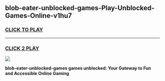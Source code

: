
## blob-eater-unblocked-games-Play-Unblocked-Games-Online-v1hu7
<h3>
<a href="https://premium76.site?title=blob-eater-unblocked-games&ref=25A">CLICK TO PLAY</a></h3>
<hr>

<h3>
<a href="https://premium76.site?title=blob-eater-unblocked-games&ref=25A">CLICK 2 PLAY</a>
  
</h3>

<a href="https://premium76.site?title=blob-eater-unblocked-games&ref=25A"><img src="https://clearcache.store/games.png"></a>


**blob-eater-unblocked-games games unblocked: Your Gateway to Fun and Accessible Online Gaming**
